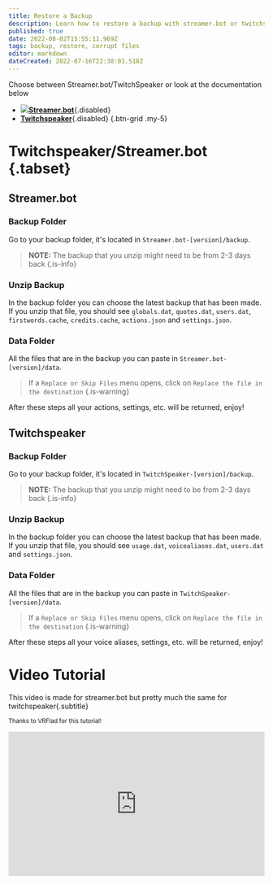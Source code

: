 ```yaml
---
title: Restore a Backup
description: Learn how to restore a backup with streamer.bot or twitchspeaker!
published: true
date: 2022-08-02T15:55:11.969Z
tags: backup, restore, corrupt files
editor: markdown
dateCreated: 2022-07-16T22:38:01.518Z
---
```


Choose between Streamer.bot/TwitchSpeaker or look at the documentation below
- [<img src="https://streamer.bot/logo.png"/>**Streamer.bot**](/en/Sub-Actions/OBS){.disabled}
- [<i class="mdi mdi-speaker text--twitch"></i>**Twitchspeaker**](/en/Sub-Actions/OBS){.disabled}
{.btn-grid .my-5}

# Twitchspeaker/Streamer.bot {.tabset}
## Streamer.bot
### Backup Folder
Go to your backup folder, it's located in `Streamer.bot-[version]/backup`.

> **NOTE:**
> The backup that you unzip might need to be from 2-3 days back
{.is-info}

### Unzip Backup
In the backup folder you can choose the latest backup that has been made.
If you unzip that file, you should see `globals.dat`, `quotes.dat`, `users.dat`, `firstwords.cache`, `credits.cache`, `actions.json` and `settings.json`.

### Data Folder
All the files that are in the backup you can paste in `Streamer.bot-[version]/data`.
> If a `Replace or Skip Files` menu opens, click on `Replace the file in the destination`
{.is-warning}

After these steps all your actions, settings, etc. will be returned, enjoy!
## Twitchspeaker
### Backup Folder
Go to your backup folder, it's located in `TwitchSpeaker-[version]/backup`.

> **NOTE:**
> The backup that you unzip might need to be from 2-3 days back
{.is-info}

### Unzip Backup
In the backup folder you can choose the latest backup that has been made.
If you unzip that file, you should see `usage.dat`, `voicealiases.dat`, `users.dat` and `settings.json`.

### Data Folder
All the files that are in the backup you can paste in `TwitchSpeaker-[version]/data`.
> If a `Replace or Skip Files` menu opens, click on `Replace the file in the destination`
{.is-warning}

After these steps all your voice aliases, settings, etc. will be returned, enjoy!

# Video Tutorial
This video is made for streamer.bot but pretty much the same for twitchspeaker{.subtitle}

<small>Thanks to VRFlad for this tutorial!</small>

<div class=“iframe-container”><iframe src="https://www.youtube.com/embed/5z-ULoqxmiA" title="YouTube video player" frameborder="0" allow="accelerometer; autoplay; clipboard-write; encrypted-media; gyroscope; picture-in-picture; fullscreen" allow fullscreen style="border: none; max-width: 100%; width: 100%; aspect-ratio: 16/9;"></iframe></div>